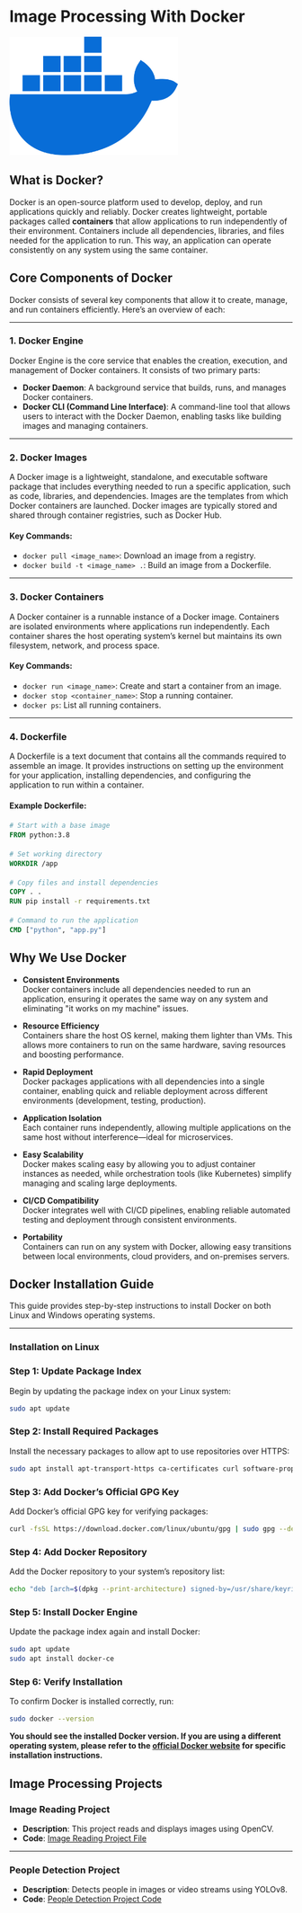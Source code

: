 # Image Processing With Docker
<img src="docker.webp" alt="Docker Image" width="300">

## What is Docker?

Docker is an open-source platform used to develop, deploy, and run applications quickly and reliably. Docker creates lightweight, portable packages called **containers** that allow applications to run independently of their environment. Containers include all dependencies, libraries, and files needed for the application to run. This way, an application can operate consistently on any system using the same container.

## Core Components of Docker

Docker consists of several key components that allow it to create, manage, and run containers efficiently. Here’s an overview of each:

---

### 1. Docker Engine
Docker Engine is the core service that enables the creation, execution, and management of Docker containers. It consists of two primary parts:
   - **Docker Daemon**: A background service that builds, runs, and manages Docker containers.
   - **Docker CLI (Command Line Interface)**: A command-line tool that allows users to interact with the Docker Daemon, enabling tasks like building images and managing containers.

---

### 2. Docker Images
A Docker image is a lightweight, standalone, and executable software package that includes everything needed to run a specific application, such as code, libraries, and dependencies. Images are the templates from which Docker containers are launched. Docker images are typically stored and shared through container registries, such as Docker Hub.

#### Key Commands:
   - `docker pull <image_name>`: Download an image from a registry.
   - `docker build -t <image_name> .`: Build an image from a Dockerfile.

---

### 3. Docker Containers
A Docker container is a runnable instance of a Docker image. Containers are isolated environments where applications run independently. Each container shares the host operating system’s kernel but maintains its own filesystem, network, and process space.

#### Key Commands:
   - `docker run <image_name>`: Create and start a container from an image.
   - `docker stop <container_name>`: Stop a running container.
   - `docker ps`: List all running containers.

---

### 4. Dockerfile
A Dockerfile is a text document that contains all the commands required to assemble an image. It provides instructions on setting up the environment for your application, installing dependencies, and configuring the application to run within a container.

#### Example Dockerfile:
```dockerfile
# Start with a base image
FROM python:3.8

# Set working directory
WORKDIR /app

# Copy files and install dependencies
COPY . .
RUN pip install -r requirements.txt

# Command to run the application
CMD ["python", "app.py"]

```

## Why We Use Docker

- **Consistent Environments**  
  Docker containers include all dependencies needed to run an application, ensuring it operates the same way on any system and eliminating "it works on my machine" issues.

- **Resource Efficiency**  
  Containers share the host OS kernel, making them lighter than VMs. This allows more containers to run on the same hardware, saving resources and boosting performance.

- **Rapid Deployment**  
  Docker packages applications with all dependencies into a single container, enabling quick and reliable deployment across different environments (development, testing, production).

- **Application Isolation**  
  Each container runs independently, allowing multiple applications on the same host without interference—ideal for microservices.

- **Easy Scalability**  
  Docker makes scaling easy by allowing you to adjust container instances as needed, while orchestration tools (like Kubernetes) simplify managing and scaling large deployments.

- **CI/CD Compatibility**  
  Docker integrates well with CI/CD pipelines, enabling reliable automated testing and deployment through consistent environments.

- **Portability**  
  Containers can run on any system with Docker, allowing easy transitions between local environments, cloud providers, and on-premises servers.

## Docker Installation Guide

This guide provides step-by-step instructions to install Docker on both Linux and Windows operating systems.

---

### Installation on Linux

### Step 1: Update Package Index
Begin by updating the package index on your Linux system:

```bash
sudo apt update
```

### Step 2: Install Required Packages
Install the necessary packages to allow apt to use repositories over HTTPS:
```bash
sudo apt install apt-transport-https ca-certificates curl software-properties-common
```
### Step 3: Add Docker’s Official GPG Key
Add Docker’s official GPG key for verifying packages:
```bash
curl -fsSL https://download.docker.com/linux/ubuntu/gpg | sudo gpg --dearmor -o /usr/share/keyrings/docker-archive-keyring.gpg
```

### Step 4: Add Docker Repository
Add the Docker repository to your system’s repository list:
```bash
echo "deb [arch=$(dpkg --print-architecture) signed-by=/usr/share/keyrings/docker-archive-keyring.gpg] https://download.docker.com/linux/ubuntu $(lsb_release -cs) stable" | sudo tee /etc/apt/sources.list.d/docker.list > /dev/null
```

### Step 5: Install Docker Engine
Update the package index again and install Docker:
```bash
sudo apt update
sudo apt install docker-ce
```

### Step 6: Verify Installation
To confirm Docker is installed correctly, run:
```bash
sudo docker --version
```
**You should see the installed Docker version. If you are using a different operating system, please refer to the [official Docker website](https://docs.docker.com/get-started/get-docker/) for specific installation instructions.**

## Image Processing Projects

### Image Reading Project
- **Description**: This project reads and displays images using OpenCV.
- **Code**: [Image Reading Project File](Image_Reading)

---

### People Detection Project
- **Description**: Detects people in images or video streams using YOLOv8.
- **Code**: [People Detection Project Code](path/to/people_detection_code.py)
